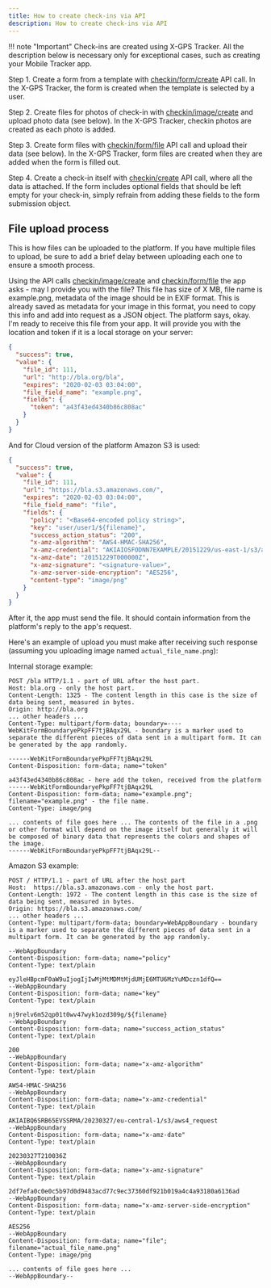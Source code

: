 ```yaml
---
title: How to create check-ins via API
description: How to create check-ins via API
---
```

!!! note "Important"
    Check-ins are created using X-GPS Tracker. 
    All the description below is necessary only for exceptional cases, such as creating your Mobile Tracker app.

Step 1. Create a form from a template with [checkin/form/create](../resources/field_service/checkin.md#formcreate)
API call. 
In the X-GPS Tracker, the form is created when the template is selected by a user.

Step 2. Create files for photos of check-in with [checkin/image/create](../resources/field_service/checkin.md#imagecreate) and upload photo data (see below). 
In the X-GPS Tracker, checkin photos are created as each photo is added.

Step 3. Create form files with [checkin/form/file](../resources/field_service/checkin.md#formfilecreate) API call and upload their data (see below). 
In the X-GPS Tracker, form files are created when they are added when the form is filled out.

Step 4. Create a check-in itself with [checkin/create](../resources/field_service/checkin.md#create) API call, where all the data is attached.
If the form includes optional fields that should be left empty for your check-in, simply refrain from adding these fields to the form submission object.


## File upload process

This is how files can be uploaded to the platform. If you have multiple files to upload, be sure to add a brief delay between uploading each one to ensure a smooth process.

Using the API calls [checkin/image/create](../resources/field_service/checkin.md#imagecreate) and 
[checkin/form/file](../resources/field_service/checkin.md#formfilecreate) the app asks - may I provide you with the file?
This file has size of X MB, file name is example.png, metadata of the image should be in EXIF format. This is already 
saved as metadata for your image in this format, you need to copy this info and add into request as a JSON object.
The platform says, okay. I'm ready to receive this file from your app. It will provide you with the location and token if it is a local storage on your server:

```json
{
  "success": true,
  "value": {
    "file_id": 111,
    "url": "http://bla.org/bla",
    "expires": "2020-02-03 03:04:00",
    "file_field_name": "example.png",
    "fields": {
      "token": "a43f43ed4340b86c808ac"
    }
  }
}
```

And for Cloud version of the platform Amazon S3 is used:

```json
{
  "success": true,
  "value": {
    "file_id": 111,
    "url": "https://bla.s3.amazonaws.com/",
    "expires": "2020-02-03 03:04:00",
    "file_field_name": "file",
    "fields": {
      "policy": "<Base64-encoded policy string>",
      "key": "user/user1/${filename}",
      "success_action_status": "200",
      "x-amz-algorithm": "AWS4-HMAC-SHA256",
      "x-amz-credential": "AKIAIOSFODNN7EXAMPLE/20151229/us-east-1/s3/aws4_request",
      "x-amz-date": "20151229T000000Z",
      "x-amz-signature": "<signature-value>",
      "x-amz-server-side-encryption": "AES256",
      "content-type": "image/png"
    }
  }
}
```

After it, the app must send the file. It should contain information from the platform's reply to the app's request.

Here's an example of upload you must make after receiving such response (assuming you uploading image named `actual_file_name.png`):

Internal storage example:

```http
POST /bla HTTP/1.1 - part of URL after the host part.
Host: bla.org - only the host part.
Content-Length: 1325 - The content length in this case is the size of data being sent, measured in bytes.
Origin: http://bla.org
... other headers ...
Content-Type: multipart/form-data; boundary=----WebKitFormBoundaryePkpFF7tjBAqx29L - boundary is a marker used to separate the different pieces of data sent in a multipart form. It can be generated by the app randomly.

------WebKitFormBoundaryePkpFF7tjBAqx29L
Content-Disposition: form-data; name="token"

a43f43ed4340b86c808ac - here add the token, received from the platform
------WebKitFormBoundaryePkpFF7tjBAqx29L
Content-Disposition: form-data; name="example.png"; filename="example.png" - the file name.
Content-Type: image/png

... contents of file goes here ... The contents of the file in a .png or other format will depend on the image itself but generally it will be composed of binary data that represents the colors and shapes of the image.
------WebKitFormBoundaryePkpFF7tjBAqx29L--
```

Amazon S3 example:

```http
POST / HTTP/1.1 - part of URL after the host part
Host:  https://bla.s3.amazonaws.com - only the host part.
Content-Length: 1972 - The content length in this case is the size of data being sent, measured in bytes.
Origin: https://bla.s3.amazonaws.com/
... other headers ...
Content-Type: multipart/form-data; boundary=WebAppBoundary - boundary is a marker used to separate the different pieces of data sent in a multipart form. It can be generated by the app randomly.

--WebAppBoundary
Content-Disposition: form-data; name="policy"
Content-Type: text/plain

eyJleHBpcmF0aW9uIjogIjIwMjMtMDMtMjdUMjE6MTU6MzYuMDczn1dfQ==
--WebAppBoundary
Content-Disposition: form-data; name="key"
Content-Type: text/plain

nj9relv6m52qp01t0wv47wyk1ozd309g/${filename}
--WebAppBoundary
Content-Disposition: form-data; name="success_action_status"
Content-Type: text/plain

200
--WebAppBoundary
Content-Disposition: form-data; name="x-amz-algorithm"
Content-Type: text/plain

AWS4-HMAC-SHA256
--WebAppBoundary
Content-Disposition: form-data; name="x-amz-credential"
Content-Type: text/plain

AKIAIBQ6SRB65EVSSRMA/20230327/eu-central-1/s3/aws4_request
--WebAppBoundary
Content-Disposition: form-data; name="x-amz-date"
Content-Type: text/plain

20230327T210036Z
--WebAppBoundary
Content-Disposition: form-data; name="x-amz-signature"
Content-Type: text/plain

2df7efa0c0e0c5b97d0d9483acd77c9ec37360df921b019a4c4a93180a6136ad
--WebAppBoundary
Content-Disposition: form-data; name="x-amz-server-side-encryption"
Content-Type: text/plain

AES256
--WebAppBoundary
Content-Disposition: form-data; name="file"; filename="actual_file_name.png"
Content-Type: image/png

... contents of file goes here ...
--WebAppBoundary--
```

